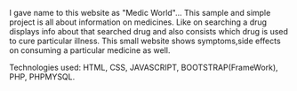 I gave name to this website as "Medic World"...
This sample and simple project is all about information on medicines.
Like  on searching a drug displays info about that searched drug and also consists which drug is used to cure particular illness.
This small website shows symptoms,side effects on consuming a particular medicine as well.

Technologies used:
HTML,
CSS,
JAVASCRIPT,
BOOTSTRAP(FrameWork),
PHP,
PHPMYSQL.
                  
